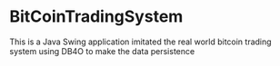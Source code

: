 # BitCoinTradingSystem
This is a Java Swing application imitated the real world bitcoin trading system using DB4O to make the data persistence


